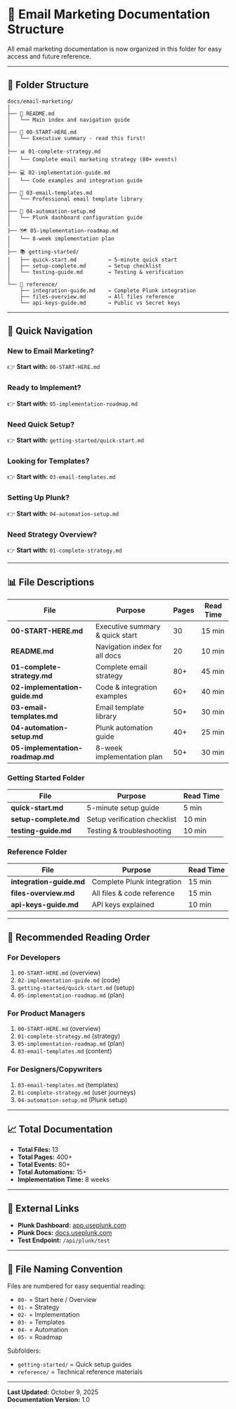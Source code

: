 # 📁 Email Marketing Documentation Structure

All email marketing documentation is now organized in this folder for easy access and future reference.

---

## 📂 Folder Structure

```
docs/email-marketing/
│
├── 📖 README.md
│   └── Main index and navigation guide
│
├── 🚀 00-START-HERE.md
│   └── Executive summary - read this first!
│
├── 📊 01-complete-strategy.md
│   └── Complete email marketing strategy (80+ events)
│
├── 💻 02-implementation-guide.md
│   └── Code examples and integration guide
│
├── 🎨 03-email-templates.md
│   └── Professional email template library
│
├── 🤖 04-automation-setup.md
│   └── Plunk dashboard configuration guide
│
├── 🗺️ 05-implementation-roadmap.md
│   └── 8-week implementation plan
│
├── 📚 getting-started/
│   ├── quick-start.md          → 5-minute quick start
│   ├── setup-complete.md       → Setup checklist
│   └── testing-guide.md        → Testing & verification
│
└── 📖 reference/
    ├── integration-guide.md    → Complete Plunk integration
    ├── files-overview.md       → All files reference
    └── api-keys-guide.md       → Public vs Secret keys
```

---

## 🎯 Quick Navigation

### New to Email Marketing?
👉 **Start with:** `00-START-HERE.md`

### Ready to Implement?
👉 **Start with:** `05-implementation-roadmap.md`

### Need Quick Setup?
👉 **Start with:** `getting-started/quick-start.md`

### Looking for Templates?
👉 **Start with:** `03-email-templates.md`

### Setting Up Plunk?
👉 **Start with:** `04-automation-setup.md`

### Need Strategy Overview?
👉 **Start with:** `01-complete-strategy.md`

---

## 📊 File Descriptions

| File | Purpose | Pages | Read Time |
|------|---------|-------|-----------|
| **00-START-HERE.md** | Executive summary & quick start | 30 | 15 min |
| **README.md** | Navigation index for all docs | 20 | 10 min |
| **01-complete-strategy.md** | Complete email strategy | 80+ | 45 min |
| **02-implementation-guide.md** | Code & integration examples | 60+ | 40 min |
| **03-email-templates.md** | Email template library | 50+ | 30 min |
| **04-automation-setup.md** | Plunk automation guide | 40+ | 25 min |
| **05-implementation-roadmap.md** | 8-week implementation plan | 50+ | 30 min |

### Getting Started Folder
| File | Purpose | Read Time |
|------|---------|-----------|
| **quick-start.md** | 5-minute setup guide | 5 min |
| **setup-complete.md** | Setup verification checklist | 10 min |
| **testing-guide.md** | Testing & troubleshooting | 10 min |

### Reference Folder
| File | Purpose | Read Time |
|------|---------|-----------|
| **integration-guide.md** | Complete Plunk integration | 15 min |
| **files-overview.md** | All files & code reference | 15 min |
| **api-keys-guide.md** | API keys explained | 10 min |

---

## 🚀 Recommended Reading Order

### For Developers
1. `00-START-HERE.md` (overview)
2. `02-implementation-guide.md` (code)
3. `getting-started/quick-start.md` (setup)
4. `05-implementation-roadmap.md` (plan)

### For Product Managers
1. `00-START-HERE.md` (overview)
2. `01-complete-strategy.md` (strategy)
3. `05-implementation-roadmap.md` (plan)
4. `03-email-templates.md` (content)

### For Designers/Copywriters
1. `03-email-templates.md` (templates)
2. `01-complete-strategy.md` (user journeys)
3. `04-automation-setup.md` (Plunk setup)

---

## 📈 Total Documentation

- **Total Files:** 13
- **Total Pages:** 400+
- **Total Events:** 80+
- **Total Automations:** 15+
- **Implementation Time:** 8 weeks

---

## 🔗 External Links

- **Plunk Dashboard:** [app.useplunk.com](https://app.useplunk.com)
- **Plunk Docs:** [docs.useplunk.com](https://docs.useplunk.com)
- **Test Endpoint:** `/api/plunk/test`

---

## 📝 File Naming Convention

Files are numbered for easy sequential reading:
- `00-` = Start here / Overview
- `01-` = Strategy
- `02-` = Implementation
- `03-` = Templates
- `04-` = Automation
- `05-` = Roadmap

Subfolders:
- `getting-started/` = Quick setup guides
- `reference/` = Technical reference materials

---

**Last Updated:** October 9, 2025  
**Documentation Version:** 1.0

